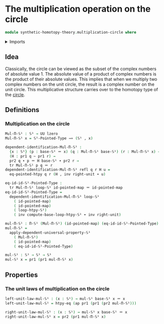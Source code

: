 # The multiplication operation on the circle

```agda
module synthetic-homotopy-theory.multiplication-circle where
```

<details><summary>Imports</summary>

```agda
open import foundation.action-on-identifications-functions
open import foundation.dependent-pair-types
open import foundation.function-extensionality
open import foundation.function-types
open import foundation.homotopies
open import foundation.identity-types
open import foundation.negated-equality
open import foundation.negation
open import foundation.transport-along-identifications
open import foundation.universe-levels

open import structured-types.pointed-homotopies
open import structured-types.pointed-maps

open import synthetic-homotopy-theory.circle
open import synthetic-homotopy-theory.loop-homotopy-circle
```

</details>

## Idea

Classically, the circle can be viewed as the subset of the complex numbers of
absolute value 1. The absolute value of a product of complex numbers is the
product of their absolute values. This implies that when we multiply two complex
numbers on the unit circle, the result is a complex number on the unit circle.
This multiplicative structure carries over to the homotopy type of the
[circle](synthetic-homotopy-theory.circle.md).

## Definitions

### Multiplication on the circle

```agda
Mul-Π-𝕊¹ : 𝕊¹ → UU lzero
Mul-Π-𝕊¹ x = 𝕊¹-Pointed-Type →∗ (𝕊¹ , x)

dependent-identification-Mul-Π-𝕊¹ :
  {x : 𝕊¹} (p : base-𝕊¹ ＝ x) (q : Mul-Π-𝕊¹ base-𝕊¹) (r : Mul-Π-𝕊¹ x) →
  (H : pr1 q ~ pr1 r) →
  pr2 q ∙ p ＝ H base-𝕊¹ ∙ pr2 r →
  tr Mul-Π-𝕊¹ p q ＝ r
dependent-identification-Mul-Π-𝕊¹ refl q r H u =
  eq-pointed-htpy q r (H , inv right-unit ∙ u)

eq-id-id-𝕊¹-Pointed-Type :
  tr Mul-Π-𝕊¹ loop-𝕊¹ id-pointed-map ＝ id-pointed-map
eq-id-id-𝕊¹-Pointed-Type =
  dependent-identification-Mul-Π-𝕊¹ loop-𝕊¹
    ( id-pointed-map)
    ( id-pointed-map)
    ( loop-htpy-𝕊¹)
    ( inv compute-base-loop-htpy-𝕊¹ ∙ inv right-unit)

mul-Π-𝕊¹ : Π-𝕊¹ (Mul-Π-𝕊¹) (id-pointed-map) (eq-id-id-𝕊¹-Pointed-Type)
mul-Π-𝕊¹ =
  apply-dependent-universal-property-𝕊¹
    ( Mul-Π-𝕊¹)
    ( id-pointed-map)
    ( eq-id-id-𝕊¹-Pointed-Type)

mul-𝕊¹ : 𝕊¹ → 𝕊¹ → 𝕊¹
mul-𝕊¹ x = pr1 (pr1 mul-Π-𝕊¹ x)
```

## Properties

### The unit laws of multiplication on the circle

```agda
left-unit-law-mul-𝕊¹ : (x : 𝕊¹) → mul-𝕊¹ base-𝕊¹ x ＝ x
left-unit-law-mul-𝕊¹ = htpy-eq (ap pr1 (pr1 (pr2 mul-Π-𝕊¹)))

right-unit-law-mul-𝕊¹ : (x : 𝕊¹) → mul-𝕊¹ x base-𝕊¹ ＝ x
right-unit-law-mul-𝕊¹ x = pr2 (pr1 mul-Π-𝕊¹ x)
```
